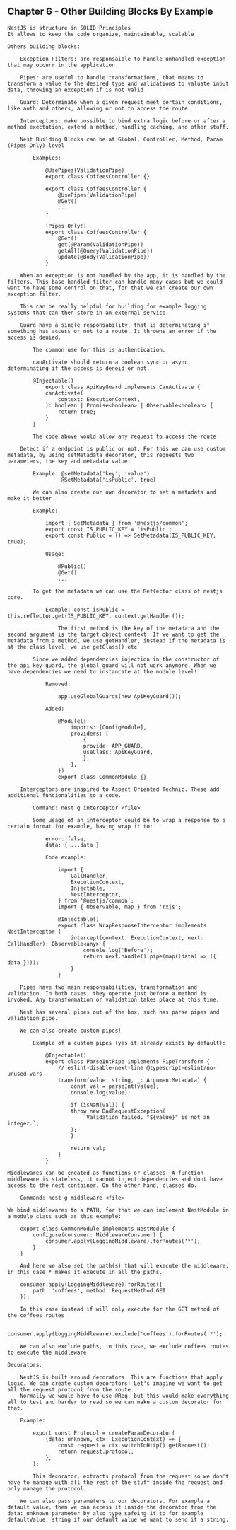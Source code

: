 ## Chapter 6 - Other Building Blocks By Example

    NestJS is structure in SOLID Principles
    It allows to keep the code organize, maintainable, scalable

    Others building blocks:

        Exception Filters: are responsaible to handle unhandled exception that may occurr in the application

        Pipes: are useful to handle transformations, that means to transform a value to the desired type and validations to valuate input data, throwing an exception if is not valid

        Guard: Determinate when a given request meet certain conditions, like auth and others, allowing or not to access the route

        Interceptors: make possible to bind extra logic before or after a method exectution, extend a method, handling caching, and other stuff.

        Nest Building Blocks can be at Global, Controller, Method, Param (Pipes Only) level

            Examples:

                @UsePipes(ValidationPipe)
                export class CoffeesController {}

                export class CoffeesController {
                    @UsePipes(ValidationPipe)
                    @Get()
                    ...
                }

                (Pipes Only!)
                export class CoffeesController {
                    @Get()
                    get(@Param(ValidationPipe))
                    getAll(@Query(ValidationPipe))
                    update(@Body(ValidationPipe))
                }

        When an exception is not handled by the app, it is handled by the filters. This base handled filter can handle many cases but we could want to have some control on that, for that we can create our own exception filter.

        This can be really helpful for building for example logging systems that can then store in an external service.

        Guard have a single responsability, that is determinating if something has access or not to a route. It throwns an error if the access is denied.

            The common use for this is authentication.

            canActivate should return a boolean sync or async, determinating if the access is deneid or not.

            @Injectable()
                export class ApiKeyGuard implements CanActivate {
                canActivate(
                    context: ExecutionContext,
                ): boolean | Promise<boolean> | Observable<boolean> {
                    return true;
                }
            }

            The code above would allow any request to access the route
        
        Detect if a endpoint is public or not. For this we can use custom metadata, by using setMetadata decorator, this requests two parameters, the key and metadata value:

            Example: @setMetadata('key', 'value')
                     @SetMetadata('isPublic', true)

            We can also create our own decorator to set a metadata and make it better

            Example:

                import { SetMetadata } from '@nestjs/common';
                export const IS_PUBLIC_KEY = 'isPublic';
                export const Public = () => SetMetadata(IS_PUBLIC_KEY, true);

                Usage:

                    @Public()
                    @Get()
                    ...

            To get the metadata we can use the Reflector class of nestjs core.

                Example: const isPublic = this.reflector.get(IS_PUBLIC_KEY, context.getHandler());

                    The first method is the key of the metadata and the second argument is the target object context. If we want to get the metadata from a method, we use getHandler, instead if the metadata is at the class level, we use getClass() etc

            Since we added dependencies injection in the constructor of the api key guard, the global guard will not work anymore. When we have dependencies we need to instancate at the module level!

                Removed: 
                    
                    app.useGlobalGuards(new ApiKeyGuard());

                Added:

                    @Module({
                        imports: [ConfigModule],
                        providers: [
                            {
                            provide: APP_GUARD,
                            useClass: ApiKeyGuard,
                            },
                        ],
                    })
                    export class CommonModule {}

        Interceptors are inspired to Aspect Oriented Technic. These add additional funcionalities to a code.

            Command: nest g interceptor <file>

            Some usage of an interceptor could be to wrap a response to a certain format for example, having wrap it to:

                error: false,
                data: { ...data }

                Code example:

                    import {
                        CallHandler,
                        ExecutionContext,
                        Injectable,
                        NestInterceptor,
                    } from '@nestjs/common';
                    import { Observable, map } from 'rxjs';

                    @Injectable()
                    export class WrapResponseInterceptor implements NestInterceptor {
                        intercept(context: ExecutionContext, next: CallHandler): Observable<any> {
                            console.log('Before');
                            return next.handle().pipe(map((data) => ({ data })));
                        }
                    }

        Pipes have two main responsabilities, transformation and validation. In both cases, they operate just before a method is invoked. Any transformation or validation takes place at this time.

        Nest has several pipes out of the box, such has parse pipes and validation pipe.

        We can also create custom pipes!

            Example of a custom pipes (yes it already exists by default):

                @Injectable()
                export class ParseIntPipe implements PipeTransform {
                    // eslint-disable-next-line @typescript-eslint/no-unused-vars
                    transform(value: string, _: ArgumentMetadata) {
                        const val = parseInt(value);
                        console.log(value);

                        if (isNaN(val)) {
                        throw new BadRequestException(
                            `Validation failed. "${value}" is not an integer.`,
                        );
                        }

                        return val;
                    }
                }

    Middlewares can be created as functions or classes. A function middleware is stateless, it cannot inject dependencies and dont have access to the nest container. On the other hand, classes do.

        Command: nest g middleware <file>

    We bind middlewares to a PATH, for that we can implement NestModule in a module class such as this example:

        export class CommonModule implements NestModule {
            configure(consumer: MiddlewareConsumer) {
                consumer.apply(LoggingMiddleware).forRoutes('*');
            }
        }

        And here we also set the path(s) that will execute the middleware, in this case * makes it execute in all the paths.

        consumer.apply(LoggingMiddleware).forRoutes({ 
            path: 'coffees', method: RequestMethod.GET
        });

        In this case instead if will only execute for the GET method of the coffees routes

        consumer.apply(LoggingMiddleware).exclude('coffees').forRoutes('*');

        We can also exclude paths, in this case, we exclude coffees routes to execute the middleware

    Decorators:

        NestJS is built around decorators. This are functions that apply logic. We can create custom decorators! Let's imagine we want to get all the request protocol from the route.
        Normally we would have to use @Req, but this would make everything all to test and harder to read so we can make a custom decorator for that.

        Example:

            export const Protocol = createParamDecorator(
                (data: unknown, ctx: ExecutionContext) => {
                    const request = ctx.switchToHttp().getRequest();
                    return request.protocol;
                },
            );

            This decorator, extracts protocol from the request so we don't have to manage with all the rest of the stuff inside the request and only manage the protocol.

        We can also pass parameters to our decorators. For example a default value, then we can access it inside the decorator from the data: unknown parameter by also type safeing it to for example defaultValue: string if our default value we want to send it a string.
    